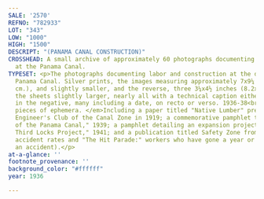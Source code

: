 ```yaml
---
SALE: '2570'
REFNO: "782933"
LOT: "343"
LOW: "1000"
HIGH: "1500"
DESCRIPT: "(PANAMA CANAL CONSTRUCTION)"
CROSSHEAD: A small archive of approximately 60 photographs documenting operations
  at the Panama Canal.
TYPESET: <p>The photographs documenting labor and construction at the docks of the
  Panama Canal. Silver prints, the images measuring approximately 7x9¼ inches (17.8x23.5
  cm.), and slightly smaller, and the reverse, three 3¼x4½ inches (8.2x11.4 cm.),
  the sheets slightly larger, nearly all with a technical caption either typed or
  in the negative, many including a date, on recto or verso. 1936-38<br><br>WITH--<em>Four
  pieces of ephemera. </em>Including a paper titled "Native Lumber" presented to the
  Engineer's Club of the Canal Zone in 1919; a commemorative pamphlet titled "A History
  of the Panama Canal," 1939; a pamphlet detailing an expansion project called "The
  Third Locks Project," 1941; and a publication titled Safety Zone from 1943 (documenting
  accident rates and "The Hit Parade:" workers who have gone a year or more without
  an accident).</p>
at-a-glance: ''
footnote_provenance: ''
background_color: "#ffffff"
year: 1936

---
```

